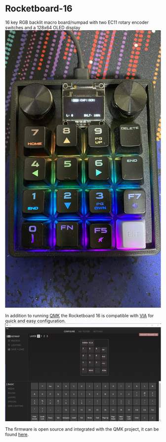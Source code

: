 # Rocketboard-16
 16 key RGB backlit macro board/numpad with two EC11 rotary encoder switches and a 128x64 OLED display
 ![Rocketboard 16 in 3d printed case](https://github.com/fl3tching101/Rocketboard-16/blob/master/media/Rocketboard_Github_Shot.jpg)

In addition to running [QMK](https://qmk.fm/) the Rocketboard 16 is compatible with [VIA](https://caniusevia.com/) for quick and easy configuration.
![VIA view](https://github.com/fl3tching101/Rocketboard-16/blob/master/media/Rocketboard_via_compat.png)

The firmware is open source and integrated with the QMK project, it can be found [here](https://github.com/qmk/qmk_firmware/tree/master/keyboards/rocketboard_16).
